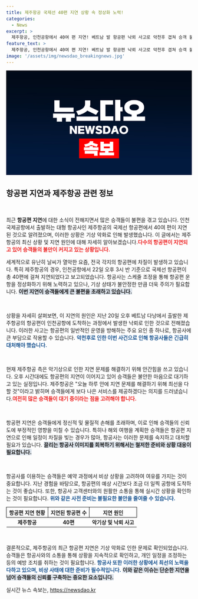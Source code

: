 ```yaml
---
title: 제주항공 국제선 40편 지연 상황 속 정상화 노력!
categories:
  - News
excerpt: >
  제주항공, 인천공항에서 40여 편 지연! 베트남 발 항공편 낙뢰 사고로 악천후 겹쳐 승객 불편 가중. 오늘도 정상화 노력 중!
feature_text: >
  제주항공, 인천공항에서 40여 편 지연! 베트남 발 항공편 낙뢰 사고로 악천후 겹쳐 승객 불편 가중. 오늘도 정상화 노력 중!
image: '/assets/img/newsdao_breakingnews.jpg'
---
```


<p><img src="/assets/img/newsdao_breakingnews.jpg" alt="pcversion 속보" /></p>

<h2 data-ke-size="size26">항공편 지연과 제주항공 관련 정보</h2>

<p data-ke-size="size16">&nbsp;</p>

<p>최근 <b>항공편 지연</b>에 대한 소식이 전해지면서 많은 승객들이 불편을 겪고 있습니다. 인천국제공항에서 출발하는 대형 항공사인 제주항공의 국제선 항공편에서 40여 편이 지연된 것으로 알려졌으며, 이러한 상황은 기상 악화로 인해 발생했습니다. 이 글에서는 제주항공의 최신 상황 및 지연 원인에 대해 자세히 알아보겠습니다.<b><span style="color: #ee2323;">다수의 항공편이 지연되고 있어 승객들의 불만이 커지고 있는 상황입니다.</span></b></p>

<p>세계적으로 유난히 날씨가 열악한 요즘, 전국 각지의 항공편에 차질이 발생하고 있습니다. 특히 제주항공의 경우, 인천공항에서 22일 오후 3시 반 기준으로 국제선 항공편이 총 40편에 걸쳐 지연되었다고 보고되었습니다. 항공사는 스케줄 조정을 통해 항공편 운항을 정상화하기 위해 노력하고 있으나, 기상 상태가 불안정한 만큼 더욱 주의가 필요합니다. <b><span style="background-color: #21538527;">이번 지연이 승객들에게 큰 불편을 초래하고 있습니다.</span></b></p>

<p data-ke-size="size16">&nbsp;</p>

<p>상황을 자세히 살펴보면, 이 지연의 원인은 지난 20일 오후 베트남 다낭에서 출발한 제주항공의 항공편이 인천공항에 도착하는 과정에서 발생한 낙뢰로 인한 것으로 전해졌습니다. 이러한 사고는 항공편의 일반적인 운영을 방해하는 주요 요인 중 하나로, 항공사에 큰 부담으로 작용할 수 있습니다. <b><span style="color: #1a5490;">악천후로 인한 이번 사건으로 인해 항공사들은 긴급히 대처해야 했습니다.</span></b></p>

<p data-ke-size="size16">&nbsp;</p>

<p>현재 제주항공 측은 악기상으로 인한 지연 문제를 해결하기 위해 안간힘을 쓰고 있습니다. 오후 시간대에도 항공편의 지연이 이어지고 있어 승객들은 불안한 마음으로 대기하고 있는 실정입니다. 제주항공은 "오늘 하루 안에 지연 문제를 해결하기 위해 최선을 다할 것"이라고 밝히며 승객들에게 보다 나은 서비스를 제공하겠다는 의지를 드러냈습니다.<b><span style="color: #ee2323;">여전히 많은 승객들이 대기 중이라는 점을 고려해야 합니다.</span></b></p>

<p data-ke-size="size16">&nbsp;</p>

<p>항공편 지연은 승객들에게 정신적 및 물질적 손해를 초래하며, 이로 인해 승객들의 신뢰도에 부정적인 영향을 미칠 수 있습니다. 특히나 해외 여행을 계획한 승객들은 항공편 지연으로 인해 일정이 차질을 빚는 경우가 많아, 항공사는 이러한 문제를 숙지하고 대처할 필요가 있습니다. <b><span style="background-color: #21538527;">끌리는 항공사 이미지를 회복하기 위해서는 철저한 준비와 상황 대응이 필요합니다.</span></b></p>

<p data-ke-size="size16">&nbsp;</p>

<p>항공사를 이용하는 승객들은 예약 과정에서 비상 상황을 고려하여 여유를 가지는 것이 중요합니다. 지난 경험을 바탕으로, 항공편의 예상 시간보다 조금 더 일찍 공항에 도착하는 것이 좋습니다. 또한, 항공사 고객센터와의 원활한 소통을 통해 실시간 상황을 확인하는 것이 필요합니다. <b><span style="color: #1a5490;">위와 같은 사전 준비는 불필요한 불안을 줄여줄 수 있습니다.</span></b></p>

<table style="width: 100%; border-collapse: collapse;">
    <tr>
        <th style="text-align: center; border: 1px solid #000; height: 17px;"><b>항공편 지연 현황</b></th>
        <th style="text-align: center; border: 1px solid #000; height: 17px;"><b>지연된 항공편 수</b></th>
        <th style="text-align: center; border: 1px solid #000; height: 17px;"><b>지연 원인</b></th>
    </tr>
    <tr>
        <td style="text-align: center; height: 17px;"><b>제주항공</b></td>
        <td style="text-align: center; height: 17px;"><b>40편</b></td>
        <td style="text-align: center; height: 17px;"><b>악기상 및 낙뢰 사고</b></td>
    </tr>
</table>

<p data-ke-size="size16">&nbsp;</p>

<p>결론적으로, 제주항공의 최근 항공편 지연은 기상 악화로 인한 문제로 확인되었습니다. 승객들은 항공사와의 소통을 통해 상황을 지속적으로 확인하고, 개인 일정을 조정하는 등의 예방 조치를 취하는 것이 필요합니다. <b><span style="color: #1a5490;">항공사 또한 이러한 상황에서 최선의 노력을 다하고 있으며, 비상 사태에 대한 준비가 필수적입니다.</span></b> <b><span style="background-color: #21538527;">이와 같은 이슈는 단순한 지연을 넘어 승객들의 신뢰를 구축하는 중요한 요소입니다.</span></b></p>
실시간 뉴스 속보는, <a href="https://newsdao.kr" rel="dofollow">https://newsdao.kr</a>


